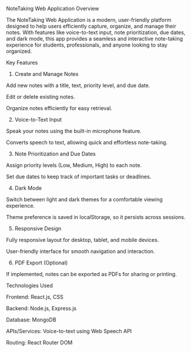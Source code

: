 NoteTaking Web Application
Overview

The NoteTaking Web Application is a modern, user-friendly platform designed to help users efficiently capture, organize, and manage their notes. With features like voice-to-text input, note prioritization, due dates, and dark mode, this app provides a seamless and interactive note-taking experience for students, professionals, and anyone looking to stay organized.

Key Features
1. Create and Manage Notes

Add new notes with a title, text, priority level, and due date.

Edit or delete existing notes.

Organize notes efficiently for easy retrieval.

2. Voice-to-Text Input

Speak your notes using the built-in microphone feature.

Converts speech to text, allowing quick and effortless note-taking.

3. Note Prioritization and Due Dates

Assign priority levels (Low, Medium, High) to each note.

Set due dates to keep track of important tasks or deadlines.

4. Dark Mode

Switch between light and dark themes for a comfortable viewing experience.

Theme preference is saved in localStorage, so it persists across sessions.

5. Responsive Design

Fully responsive layout for desktop, tablet, and mobile devices.

User-friendly interface for smooth navigation and interaction.

6. PDF Export (Optional)

If implemented, notes can be exported as PDFs for sharing or printing.

Technologies Used

Frontend: React.js, CSS

Backend: Node.js, Express.js

Database: MongoDB

APIs/Services: Voice-to-text using Web Speech API

Routing: React Router DOM
